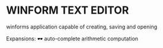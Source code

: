 # WINFORM TEXT EDITOR
winforms application capable of creating, saving and opening

Expansions: 🕶 auto-complete arithmetic computation

